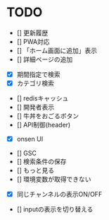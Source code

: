 # TODO
- [] 更新履歴
- [] PWA対応
- [] 「ホーム画面に追加」表示
- [] 詳細ページの追加
- [x] 期間指定で検索
- [x] カテゴリ検索
- [] redisキャッシュ
- [] 開発者表示
- [] 牛丼をおごるボタン
- [] API制御(header)
- [x] onsen UI
- [] GSC
- [] 検索条件の保存
- [] もっと見る
- [] 環境変数が取得できない
- [x] 同じチャンネルの表示ON/OFF
- [] inputの表示を切り替える
